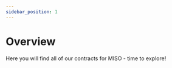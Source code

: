 ```yaml
---
sidebar_position: 1
---
```


# Overview

Here you will find all of our contracts for MISO - time to explore!
